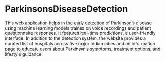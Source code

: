 # ParkinsonsDiseaseDetection
This web application helps in the early detection of Parkinson’s disease using machine learning models trained on voice recordings and patient questionnaire responses. It features real-time predictions, a user-friendly interface. In addition to the detection system, the website provides a curated list of hospitals across five major Indian cities and an information page to educate users about Parkinson’s symptoms, treatment options, and lifestyle guidance.
